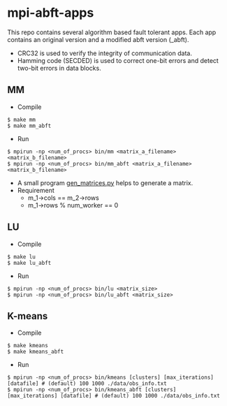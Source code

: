 # mpi-abft-apps
This repo contains several algorithm based fault tolerant apps.
Each app contains an original version and a modified abft version (_abft).

- CRC32 is used to verify the integrity of communication data.
- Hamming code (SECDED) is used to correct one-bit errors and detect two-bit errors in data blocks. 

## MM
- Compile
```
$ make mm
$ make mm_abft
```
- Run
```
$ mpirun -np <num_of_procs> bin/mm <matrix_a_filename> <matrix_b_filename>
$ mpirun -np <num_of_procs> bin/mm_abft <matrix_a_filename> <matrix_b_filename>
```
- A small program [gen_matrices.py](src/mm/gen_matrices.py) helps to generate a matrix. 
- Requirement
    - m_1->cols == m_2->rows
    - m_1->rows % num_worker == 0

## LU
- Compile
```
$ make lu
$ make lu_abft
```
- Run
```
$ mpirun -np <num_of_procs> bin/lu <matrix_size>
$ mpirun -np <num_of_procs> bin/lu_abft <matrix_size>
```

## K-means
- Compile
```
$ make kmeans
$ make kmeans_abft
```
- Run
```
$ mpirun -np <num_of_procs> bin/kmeans [clusters] [max_iterations] [datafile] # (default) 100 1000 ./data/obs_info.txt
$ mpirun -np <num_of_procs> bin/kmeans_abft [clusters] [max_iterations] [datafile] # (default) 100 1000 ./data/obs_info.txt
```